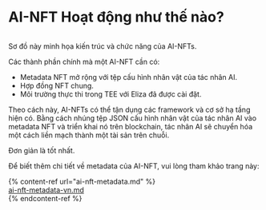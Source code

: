 # AI-NFT Hoạt động như thế nào?

<img src=".gitbook/assets/file.excalidraw.svg" alt="" class="gitbook-drawing">

Sơ đồ này minh họa kiến trúc và chức năng của AI-NFTs.

Các thành phần chính mà một AI-NFT cần có:

* Metadata NFT mở rộng với tệp cấu hình nhân vật của tác nhân AI.
* Hợp đồng NFT chung.
* Môi trường thực thi trong TEE với Eliza đã được cài đặt.

Theo cách này, AI-NFTs có thể tận dụng các framework và cơ sở hạ tầng hiện có. Bằng cách nhúng tệp JSON cấu hình nhân vật của tác nhân AI vào metadata NFT và triển khai nó trên blockchain, tác nhân AI sẽ chuyển hóa một cách liền mạch thành một tài sản trên chuỗi.

Đơn giản là tốt nhất.

Để biết thêm chi tiết về metadata của AI-NFT, vui lòng tham khảo trang này:

{% content-ref url="ai-nft-metadata.md" %}  
[ai-nft-metadata-vn.md](ai-nft-metadata-vn.md)  
{% endcontent-ref %}
